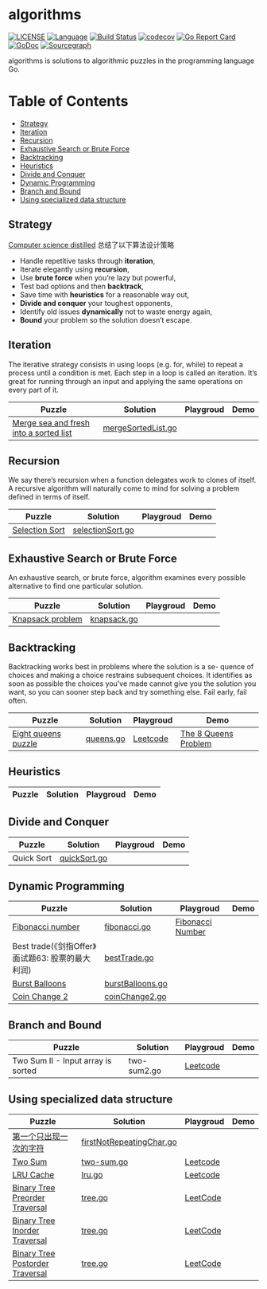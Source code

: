 # algorithms

[![LICENSE](https://img.shields.io/github/license/zhuqiuzhi/algorithms.svg)](https://github.com/zhuqiuzhi/algorithms/blob/master/LICENSE)
[![Language](https://img.shields.io/badge/Language-Go-blue.svg)](https://golang.org/)
[![Build Status](https://travis-ci.com/zhuqiuzhi/algorithms.svg?branch=master)](https://travis-ci.com/zhuqiuzhi/algorithms)
[![codecov](https://codecov.io/gh/zhuqiuzhi/algorithms/branch/master/graph/badge.svg)](https://codecov.io/gh/zhuqiuzhi/algorithms)
[![Go Report Card](https://goreportcard.com/badge/github.com/zhuqiuzhi/algorithms)](https://goreportcard.com/report/github.com/zhuqiuzhi/algorithms)
[![GoDoc](https://godoc.org/github.com/zhuqiuzhi/algorithms?status.svg)](https://godoc.org/github.com/zhuqiuzhi/algorithms)
[![Sourcegraph](https://sourcegraph.com/github.com/zhuqiuzhi/algorithms/-/badge.svg)](https://sourcegraph.com/github.com/zhuqiuzhi/algorithms)

algorithms is solutions to algorithmic puzzles in the programming language Go.

Table of Contents
=================

* [Strategy](#strategy)
* [Iteration](#iteration)
* [Recursion](#recursion)
* [Exhaustive Search or Brute Force](#exhaustive-search-or-brute-force)
* [Backtracking](#backtracking)
* [Heuristics](#heuristics)
* [Divide and Conquer](#divide-and-conquer)
* [Dynamic Programming](#dynamic-programming)
* [Branch and Bound](#branch-and-bound)
* [Using specialized data structure](#using-specialized-data-structure)

## Strategy 

[Computer science distilled](https://code.energy/computer-science-distilled/) 总结了以下算法设计策略

- Handle repetitive tasks through **iteration**,
- Iterate elegantly using **recursion**,
- Use **brute force** when you’re lazy but powerful,
- Test bad options and then **backtrack**,
- Save time with **heuristics** for a reasonable way out,
- **Divide and conquer** your toughest opponents,
- Identify old issues **dynamically** not to waste energy again,
- **Bound** your problem so the solution doesn’t escape.

## Iteration

The iterative strategy consists in using loops (e.g. for, while) to repeat a process until a condition is met. Each step in a loop is called an iteration. It’s great for running through an input and applying the same operations on every part of it.

Puzzle |  Solution | Playgroud | Demo 
------ |  -------- | --------- | ----
[Merge sea and fresh into a sorted list](https://code.energy/computer-science-distilled/) | [mergeSortedList.go](/mergeSortedList.go) | |

## Recursion 

We say there’s recursion when a function delegates work to clones of itself. A recursive algorithm will naturally come to mind for solving a problem defined in terms of itself.

Puzzle | Solution | Playgroud | Demo 
------ | -------- | --------- | ----
[Selection Sort](https://en.wikipedia.org/wiki/Selection_sort) | [selectionSort.go](sort/selectionSort.go) | |

## Exhaustive Search or Brute Force

An exhaustive search, or brute force, algorithm examines every possible alternative to find one particular solution.

Puzzle | Solution | Playgroud | Demo 
------ | -------- | --------- | ----
[Knapsack problem](https://en.wikipedia.org/wiki/Knapsack_problem) | [knapsack.go](/knapsack.go) | | 

## Backtracking

Backtracking works best in problems where the solution is a se- quence of choices and making a choice restrains subsequent choices. It identifies as soon as possible the choices you’ve made cannot give you the solution you want, so you can sooner step back and try something else. Fail early, fail often.

Puzzle | Solution | Playgroud | Demo 
------ | -------- | --------- | ----
[Eight queens puzzle](https://en.wikipedia.org/wiki/Eight_queens_puzzle) | [queens.go](/queens.go) | [Leetcode](https://leetcode-cn.com/problems/n-queens/) | [The 8 Queens Problem](https://code.energy/8-queens-problem)

## Heuristics

Puzzle | Solution | Playgroud | Demo 
------ | -------- | --------- | ----

## Divide and Conquer

Puzzle | Solution | Playgroud | Demo 
------ | -------- | --------- | ----
Quick Sort | [quickSort.go](/sort/quickSort.go) | |

## Dynamic Programming

Puzzle | Solution | Playgroud | Demo 
------ | -------- | --------- | ----
[Fibonacci number](https://en.wikipedia.org/wiki/Fibonacci_number) | [fibonacci.go](/dynamic-programming/fibonacci.go) | [Fibonacci Number](https://leetcode.com/problems/fibonacci-number/) |
Best trade(《剑指Offer》面试题63: 股票的最大利润) | [bestTrade.go](/dynamic-programming/bestTrade.go) | |
[Burst Balloons](https://leetcode.com/problems/burst-balloons/) | [burstBalloons.go](/dynamic-programming/burstBalloons.go) | |
[Coin Change 2](https://leetcode.com/problems/coin-change-2/) | [coinChange2.go](/dynamic-programming/coinChange2.go) | | 

## Branch and Bound

Puzzle | Solution | Playgroud | Demo 
------ | -------- | --------- | ----
Two Sum II - Input array is sorted | two-sum2.go | [Leetcode](https://leetcode.com/problems/two-sum-ii-input-array-is-sorted/) | 

## Using specialized data structure

Puzzle | Solution | Playgroud | Demo 
------ | -------- | --------- | ----
[第一个只出现一次的字符](https://book.douban.com/subject/6966465/) | [firstNotRepeatingChar.go](/firstNotRepeatingChar.go) | |
[Two Sum](https://leetcode-cn.com/problems/two-sum/) | [two-sum.go](/two-sum.go) | [Leetcode](https://leetcode-cn.com/problems/two-sum/) | 
[LRU Cache](https://leetcode.com/problems/lru-cache/) | [lru.go](container/LRU/lru.go) | [Leetcode](https://leetcode.com/problems/lru-cache/) |
[Binary Tree Preorder Traversal](https://leetcode.com/problems/binary-tree-preorder-traversal/) | [tree.go](container/tree/tree.go) | [LeetCode](https://leetcode.com/problems/binary-tree-preorder-traversal/) | 
[Binary Tree Inorder Traversal](https://leetcode.com/problems/binary-tree-inorder-traversal/) | [tree.go](container/tree/tree.go) | [LeetCode](https://leetcode.com/problems/binary-tree-inorder-traversal/) |
[Binary Tree Postorder Traversal](https://leetcode.com/problems/binary-tree-postorder-traversal/) | [tree.go](container/tree/tree.go) | [LeetCode](https://leetcode.com/problems/binary-tree-postorder-traversal/) |

